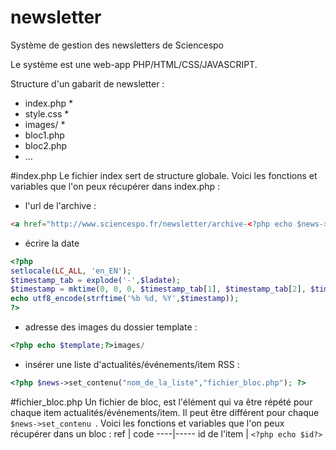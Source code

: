 newsletter
==========

Système de gestion des newsletters de Sciencespo

Le système est une web-app PHP/HTML/CSS/JAVASCRIPT.


Structure d'un gabarit de newsletter :

- index.php *
- style.css *
- images/ *
- bloc1.php
- bloc2.php
- …

#index.php
Le fichier index sert de structure globale.
Voici les fonctions et variables que l'on peux récupérer dans index.php :
- l'url de l'archive :
```html
<a href="http://www.sciencespo.fr/newsletter/archive-<?php echo $news->unique_id();?>.html">Cliquer ici</a>
```
- écrire la date
```php
<?php
setlocale(LC_ALL, 'en_EN');
$timestamp_tab = explode('-',$ladate);
$timestamp = mktime(0, 0, 0, $timestamp_tab[1], $timestamp_tab[2], $timestamp_tab[0]); 
echo utf8_encode(strftime('%b %d, %Y',$timestamp));
?>
```
- adresse des images du dossier template :
```php
<?php echo $template;?>images/
```
- insérer une liste d'actualités/événements/item RSS :
```php
<?php $news->set_contenu("nom_de_la_liste","fichier_bloc.php"); ?>
```
#fichier_bloc.php
Un fichier de bloc, est l'élément qui va être répété pour chaque item actualités/événements/item. Il peut être différent pour chaque ```$news->set_contenu ```.
Voici les fonctions et variables que l'on peux récupérer dans un bloc :
ref | code
----|-----
id de l'item |  ```<?php echo $id?>```

